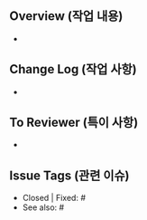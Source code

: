 ## Overview (작업 내용)

-

## Change Log (작업 사항)

-

## To Reviewer (특이 사항)

-

## Issue Tags (관련 이슈)

- Closed | Fixed: #
- See also: #
